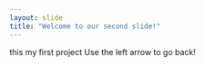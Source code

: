 ```yaml
---
layout: slide
title: "Welcome to our second slide!"
---
```

this my first project 
Use the left arrow to go back!
